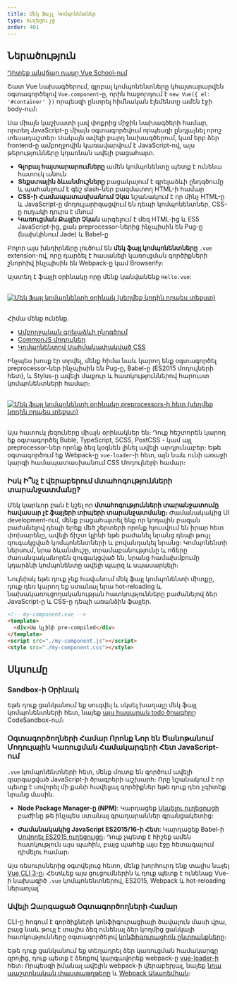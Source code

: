 ```yaml
---
title: Մեկ Ֆայլ Կոմպոնենտներ
type: ուղեցույց
order: 401
---
```


## Ներածություն

<div class="vueschool"><a href="https://vueschool.io/lessons/introduction-to-single-file-components?friend=vuejs" target="_blank" rel="sponsored noopener" title="Անվճար Vue.js Մեկ Ֆայլ Կոմպոնենտների Դաս">Դիտեք անվճար դասը Vue School-ում</a></div>

Շատ Vue նախագծերում, գլոբալ կոմպոնենտները կհայտարարվեն օգտագործելով `Vue.component`-ը, որին հաջորդում է `new Vue({ el: '#container' })` որպեսզի ընտրել հիմնական էլեմենտը ամեն էջի body-ում։

Սա միայն կաշխատի լավ փոքրից միջին նախագծերի համար, որտեղ JavaScript-ը միայն օգտագործվում որպեսզի ընդլայնել որոշ տեսադաշտեր։ Սակայն ավելի բարդ նախագծերում, կամ երբ ձեր frontend-ը ամբողջովին կառավարվում է JavaScript-ով, այս թերությունները կդառնան ավելի բացահայտ․

- **Գլոբալ հայտարարումները** ամեն կոմպոնենտը պետք է ունենա հատուկ անուն
- **Տեքստային ձևանմուշները** բացակայում է գրելաձևի ընդգծումը և պահանջում է գեշ slash-ներ բազմատող HTML-ի համար
- **CSS-ի Համապատասխանում Չկա** նշանակում է որ մինչ HTML-ը և JavaScript-ը մոդուլարիզացվում են դեպի կոմպոնենտներ, CSS-ը ուղակի դուրս է մնում
- **Կառուցման Քայլեր Չկան** արգելում է մեզ HTML-ից և ES5 JavaScript-ից, քան preprocessor-ներից ինչպիսին են Pug-ը (նախկինում Jade) և Babel-ը

Բոլոր այս խնդիրները լուծում են **մեկ ֆայլ կոմպոնենտները** `.vue` extension-ով, որը դարձել է հասանելի կառուցման գործիքների շնորհիվ ինչպիսին են Webpack-ը կամ Browserify։

Այստեղ է ֆայլի օրինակը որը մենք կանվանենք `Hello.vue`:

<a href="https://codesandbox.io/s/github/vuejs/vuejs.org/tree/master/src/v2/examples/vue-20-single-file-components" target="_blank" rel="noopener noreferrer"><img src="/images/vue-component.png" alt="Մեկ Ֆայլ կոմպոնենտի օրինակ (սեղմեք կոդին որպես տեքստ)" style="display: block; margin: 30px auto;"></a>

Հիմա մենք ունենք․

- [Ամբողջական գրելաձևի ընդգծում](https://github.com/vuejs/awesome-vue#source-code-editing)
- [CommonJS մոդուլներ](https://webpack.js.org/concepts/modules/#what-is-a-webpack-module)
- [Կոմպոնենտով Սահմանափակված CSS](https://vue-loader.vuejs.org/en/features/scoped-css.html)

Ինչպես խոսք էր տրվել, մենք հիմա նաև կարող ենք օգտագործել preprocessor-ներ ինչպիսին են Pug-ը, Babel-ը (ES2015 մոդուլների հետ), և Stylus-ը ավելի մաքուր և հատկություններով հարուստ կոմպոնենտների համար։

<a href="https://gist.github.com/chrisvfritz/1c9f2daea9bc078dcb47e9a82e5f7587" target="_blank" rel="noopener noreferrer"><img src="/images/vue-component-with-preprocessors.png" alt="Մեկ ֆայլ կոմպոնենտի օրինակը preprocessors-ի հետ (սեղմեք կոդին որպես տեքստ)" style="display: block; margin: 30px auto;"></a>

Այս հատուկ լեզուները միայն օրինակներ են։ Դուք հեշտորեն կարող եք օգտագործել Bublé, TypeScript, SCSS, PostCSS - կամ այլ preprocessor-ներ որոնք ձեզ կօգնեն լինել ավելի արդյունաբեր։ Եթե օգտագործում եք Webpack-ը `vue-loader`-ի հետ, այն նաև ունի առաջի կարգի համապատասխանում CSS Մոդուլների համար։

### Իսկ Ի՞նչ է վերաբերում մտահոգությունների տարանջատմանը?

Մեկ կարևոր բան է նշել որ **մտահոգությունների տարանջատումը հավասար չէ ֆայլերի տիպերի տարանջատմանը։** Ժամանակակից UI development-ում, մենք բացահայտել ենք որ կոդային բազան բաժանելով դեպի երեք մեծ շերտերի որոնք հյուսվում են իրար հետ փոխարենը, ավելի ճիշտ կլինի եթե բաժանել նրանց դեպի թույլ զուգակցված կոմպոնենտների և բովանդակել նրանց։ Կոմպոնենտի ներսում, նրա ձևանմուշը, տրամաբանությունը և ոճերը ժառանգականորեն զուգակցված են, նրանց համախմբումը կդարձնի կոմպոնենտը ավելի պարզ և սպասարկելի։

Նույնիսկ եթե դուք չեք հավանում մեկ ֆայլ կոմպոնենտի միտքը, դուք դեռ կարող եք ստանալ նրա hot-reloading և նախակառուցողականության հատկությունները բաժանելով ձեր JavaScript-ը և CSS-ը դեպի առանձին ֆայլեր․

``` html
<!-- my-component.vue -->
<template>
  <div>Սա կլինի pre-compiled</div>
</template>
<script src="./my-component.js"></script>
<style src="./my-component.css"></style>
```

## Սկսումը

### Sandbox-ի Օրինակ

Եթե դուք ցանկանում եք սուզվել և սկսել խաղալը մեկ ֆայլ կոմպոնենտների հետ, նայեք [այս հասարակ todo ծրագիրը](https://codesandbox.io/s/o29j95wx9) CodeSandbox-ում։

### Օգտագործողների Համար Որոնք Նոր են Ծանոթանում Մոդուլային Կառուցման Համակարգերի Հետ JavaScript-ում

`.vue` կոմպոնենտների հետ, մենք մուտք են գործում ավելի զարգացված JavaScript-ի ծրագրերի աշխարհ։ Որը նշանակում է որ պետք է սովորել մի քանի հավելյալ գործիքներ եթե դուք դեռ չգիտեք նրանց մասին․

- **Node Package Manager-ը (NPM)**: Կարդացեք [Սկսելու ուղեցույցի](https://docs.npmjs.com/packages-and-modules/getting-packages-from-the-registry) բաժինը թե ինչպես ստանալ գրադարաններ գրանցակետից։

- **Ժամանակակից JavaScript ES2015/16-ի Հետ**: Կարդացեք Babel-ի [Սովորել ES2015 ուղեցույցը](https://babeljs.io/docs/learn-es2015/)։ Դուք չպետք է հիշեք ամեն հատկություն այս պահին, բայց պահեք այս էջը հետագայում դիմելու համար։

Այս ռեսուրսներից օգտվելուց հետո, մենք խորհուրդ ենք տալիս նայել [Vue CLI 3-ը](https://cli.vuejs.org/)։ Հետևեք այս ցուցումներին և դուք պետք է ունենաք Vue-ի նախագիծ `.vue` կոմպոնենտներով, ES2015, Webpack և hot-reloading ներառյալ՜

### Ավելի Զարգացած Օգտագործողների Համար

CLI-ը հոգում է գործիքների կոնֆիգուրացիայի ծավալուն մասի վրա, բայց նաև թույլ է տալիս ձեզ ունենալ ձեր կողմից ցանկալի հատկությունները օգտագործելով [կոնֆիգուրացիոն ընտրանքները](https://cli.vuejs.org/config/)։

Եթե դուք ցանկանում եք տեղադրել ձեր կառուցման համակարգը զրոյից, դուք պետք է ձեռքով կարգավորեք webpack-ը [vue-loader-ի](https://vue-loader.vuejs.org) հետ։ Որպեսզի իմանալ ավելին webpack-ի վերաբերյալ, նայեք [նրա պաշտոնական փաստաթղթերը](https://webpack.js.org/configuration/) և [Webpack Ակադեմիան](https://webpack.academy/p/the-core-concepts)։
